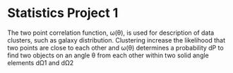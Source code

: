 # Statistics Project 1

The two point correlation function, ω(θ), is used for description of data clusters, such as
galaxy distribution. Clustering increase the likelihood that two points are close to each
other and ω(θ) determines a probability dP to find two objects on an angle θ from each
other within two solid angle elements dΩ1 and dΩ2
